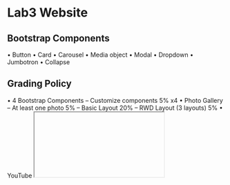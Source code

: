 # Lab3 Website
## Bootstrap Components
• Button
• Card
• Carousel
• Media object
• Modal
• Dropdown
• Jumbotron
• Collapse
## Grading Policy
• 4 Bootstrap Components
  – Customize components 5% x4
• Photo Gallery
  – At least one photo 5%
  – Basic Layout 20%
  – RWD Layout (3 layouts) 5%
• YouTube <iframe>
  – <iframe> 5%
  – Responsive with media query 25%